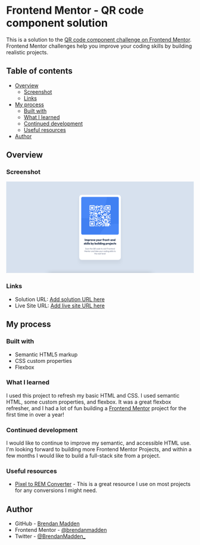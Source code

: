 # Frontend Mentor - QR code component solution

This is a solution to the [QR code component challenge on Frontend Mentor](https://www.frontendmentor.io/challenges/qr-code-component-iux_sIO_H). Frontend Mentor challenges help you improve your coding skills by building realistic projects.

## Table of contents

- [Overview](#overview)
  - [Screenshot](#screenshot)
  - [Links](#links)
- [My process](#my-process)
  - [Built with](#built-with)
  - [What I learned](#what-i-learned)
  - [Continued development](#continued-development)
  - [Useful resources](#useful-resources)
- [Author](#author)

## Overview

### Screenshot

![](./screenshot.png)

### Links

- Solution URL: [Add solution URL here](https://your-solution-url.com)
- Live Site URL: [Add live site URL here](https://your-live-site-url.com)

## My process

### Built with

- Semantic HTML5 markup
- CSS custom properties
- Flexbox

### What I learned

I used this project to refresh my basic HTML and CSS. I used semantic HTML, some custom properties, and flexbox. It was a great flexbox refresher, and I had a lot of fun building a [Frontend Mentor](https://nekocalc.com/px-to-rem-converter) project for the first time in over a year!

### Continued development

I would like to continue to improve my semantic, and accessible HTML use. I'm looking forward to building more Frontend Mentor Projects, and within a few months I would like to build a full-stack site from a project.

### Useful resources

- [Pixel to REM Converter](https://nekocalc.com/px-to-rem-converter) - This is a great resource I use on most projects for any conversions I might need.

## Author

- GitHub - [Brendan Madden](https://github.com/brendanmadden)
- Frontend Mentor - [@brendanmadden](https://www.frontendmentor.io/profile/brendanmadden)
- Twitter - [@BrendanMadden\_](https://www.twitter.com/BrendanMadden_)
